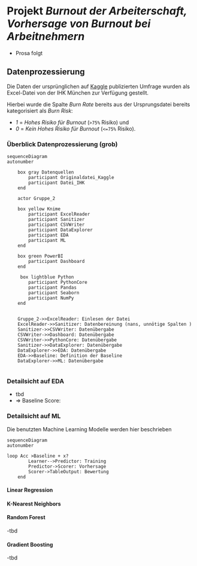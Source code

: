 # Projekt <i>Burnout der Arbeiterschaft, Vorhersage von Burnout bei Arbeitnehmern</i>
- Prosa folgt 

## Datenprozessierung

Die Daten der ursprünglichen auf [Kaggle](https://www.kaggle.com/datasets/blurredmachine/are-your-employees-burning-out?select=train.csv) publizierten Umfrage wurden als Excel-Datei von der IHK München zur Verfügung gestellt.

Hierbei wurde die Spalte <var>Burn Rate</var> bereits aus der Ursprungsdatei bereits kategorisiert als <var>Burn Risk</var>:

- <var>1</var> = <i>Hohes Risiko für Burnout</i> (```>75%``` Risiko) und 
- <var>0</var> = <i>Kein Hohes Risiko für Burnout</i> (```<=75%``` Risiko).



### Überblick Datenprozessierung (grob)

```mermaid
sequenceDiagram
autonumber
    
    box gray Datenquellen
        participant Originaldatei_Kaggle
        participant Datei_IHK
    end

    actor Gruppe_2

    box yellow Knime
        participant ExcelReader
        participant Sanitizer
        participant CSVWriter
        participant DataExplorer
        participant EDA
        participant ML
    end

    box green PowerBI
        participant Dashboard
    end

     box lightblue Python
        participant PythonCore
        participant Pandas
        participant Seaborn
        participant NumPy
    end

     
    Gruppe_2->>ExcelReader: Einlesen der Datei
    ExcelReader->>Sanitizer: Datenbereinung (nans, unnötige Spalten )
    Sanitizer->>CSVWriter: Datenübergabe
    CSVWriter->>Dashboard: Datenübergabe
    CSVWriter->>PythonCore: Datenübergabe
    Sanitizer->>DataExplorer: Datenübergabe
    DataExplorer->>EDA: Datenübergabe
    EDA->>Baseline: Definition der Baseline
    DataExplorer->>ML: Datenübergabe
    
```

### Detailsicht auf EDA

- tbd
- => Baseline Score: 
### Detailsicht auf ML

Die benutzten Machine Learning Modelle werden hier beschrieben

```mermaid
sequenceDiagram
autonumber

loop Acc >Baseline + x?
        Learner-->Predictor: Training
        Predictor->Scorer: Vorhersage
        Scorer->TableOutput: Bewertung
    end
```

#### Linear Regression
#### K-Nearest Neighbors


#### Random Forest

-tbd
#### Gradient Boosting

-tbd